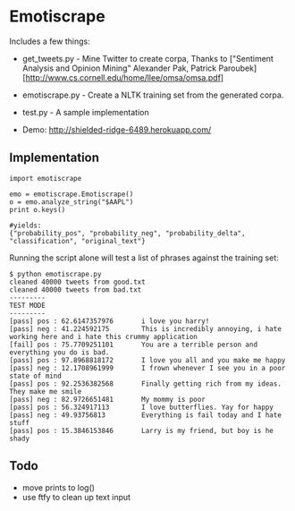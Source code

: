 Emotiscrape
===========

Includes a few things:

+ get_tweets.py - Mine Twitter to create corpa, Thanks to ["Sentiment Analysis and Opinion Mining" Alexander Pak, Patrick Paroubek][http://www.cs.cornell.edu/home/llee/omsa/omsa.pdf]

+ emotiscrape.py - Create a NLTK training set from the generated corpa.

+ test.py - A sample implementation

+ Demo: http://shielded-ridge-6489.herokuapp.com/

Implementation
--------------
```
import emotiscrape

emo = emotiscrape.Emotiscrape()
o = emo.analyze_string("$AAPL")
print o.keys()

#yields:
{"probability_pos", "probability_neg", "probability_delta", "classification", "original_text"}

```


Running the script alone will test a list of phrases against the training set:

```
$ python emotiscrape.py
cleaned 40000 tweets from good.txt
cleaned 40000 tweets from bad.txt
---------
TEST MODE
---------
[pass] pos : 62.6147357976 		 i love you harry!
[pass] neg : 41.224592175 		 This is incredibly annoying, i hate working here and i hate this crummy application
[fail] pos : 75.7709251101 		 You are a terrible person and everything you do is bad.
[pass] pos : 97.8968818172 		 I love you all and you make me happy
[pass] neg : 12.1708961999 		 I frown whenever I see you in a poor state of mind
[pass] pos : 92.2536382568 		 Finally getting rich from my ideas. They make me smile
[pass] neg : 82.9726651481 		 My mommy is poor
[pass] pos : 56.324917113 		 I love butterflies. Yay for happy
[pass] neg : 49.93756813 		 Everything is fail today and I hate stuff
[pass] pos : 15.3846153846 		 Larry is my friend, but boy is he shady
```


Todo
----

+ move prints to log()
+ use ftfy to clean up text input
